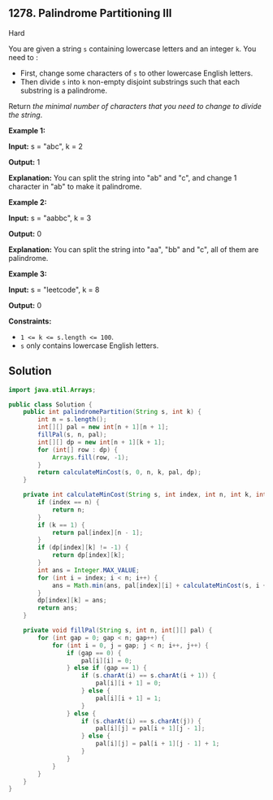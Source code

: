 ## 1278\. Palindrome Partitioning III

Hard

You are given a string `s` containing lowercase letters and an integer `k`. You need to :

*   First, change some characters of `s` to other lowercase English letters.
*   Then divide `s` into `k` non-empty disjoint substrings such that each substring is a palindrome.

Return _the minimal number of characters that you need to change to divide the string_.

**Example 1:**

**Input:** s = "abc", k = 2

**Output:** 1

**Explanation:** You can split the string into "ab" and "c", and change 1 character in "ab" to make it palindrome.

**Example 2:**

**Input:** s = "aabbc", k = 3

**Output:** 0

**Explanation:** You can split the string into "aa", "bb" and "c", all of them are palindrome.

**Example 3:**

**Input:** s = "leetcode", k = 8

**Output:** 0

**Constraints:**

*   `1 <= k <= s.length <= 100`.
*   `s` only contains lowercase English letters.

## Solution

```java
import java.util.Arrays;

public class Solution {
    public int palindromePartition(String s, int k) {
        int n = s.length();
        int[][] pal = new int[n + 1][n + 1];
        fillPal(s, n, pal);
        int[][] dp = new int[n + 1][k + 1];
        for (int[] row : dp) {
            Arrays.fill(row, -1);
        }
        return calculateMinCost(s, 0, n, k, pal, dp);
    }

    private int calculateMinCost(String s, int index, int n, int k, int[][] pal, int[][] dp) {
        if (index == n) {
            return n;
        }
        if (k == 1) {
            return pal[index][n - 1];
        }
        if (dp[index][k] != -1) {
            return dp[index][k];
        }
        int ans = Integer.MAX_VALUE;
        for (int i = index; i < n; i++) {
            ans = Math.min(ans, pal[index][i] + calculateMinCost(s, i + 1, n, k - 1, pal, dp));
        }
        dp[index][k] = ans;
        return ans;
    }

    private void fillPal(String s, int n, int[][] pal) {
        for (int gap = 0; gap < n; gap++) {
            for (int i = 0, j = gap; j < n; i++, j++) {
                if (gap == 0) {
                    pal[i][i] = 0;
                } else if (gap == 1) {
                    if (s.charAt(i) == s.charAt(i + 1)) {
                        pal[i][i + 1] = 0;
                    } else {
                        pal[i][i + 1] = 1;
                    }
                } else {
                    if (s.charAt(i) == s.charAt(j)) {
                        pal[i][j] = pal[i + 1][j - 1];
                    } else {
                        pal[i][j] = pal[i + 1][j - 1] + 1;
                    }
                }
            }
        }
    }
}
```